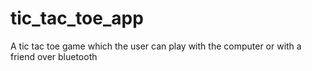 # tic_tac_toe_app
A tic tac toe game which the user can play with the computer or with a friend over bluetooth
